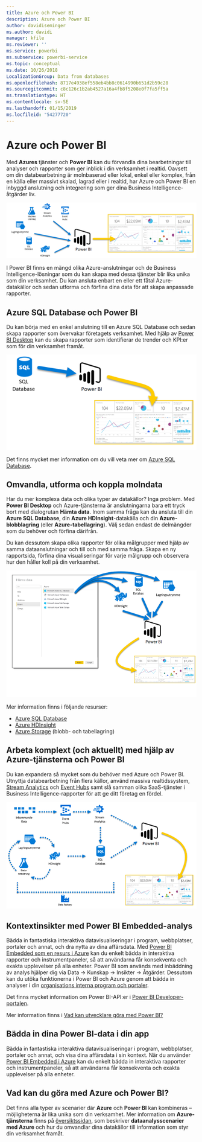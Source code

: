 ```yaml
---
title: Azure och Power BI
description: Azure och Power BI
author: davidiseminger
ms.author: davidi
manager: kfile
ms.reviewer: ''
ms.service: powerbi
ms.subservice: powerbi-service
ms.topic: conceptual
ms.date: 10/26/2018
LocalizationGroup: Data from databases
ms.openlocfilehash: 8717e4938ef558eb4bb8c0614990b651d2b59c28
ms.sourcegitcommit: c8c126c1b2ab4527a16a4fb8f5208e0f7fa5ff5a
ms.translationtype: HT
ms.contentlocale: sv-SE
ms.lasthandoff: 01/15/2019
ms.locfileid: "54277720"
---
```

# <a name="azure-and-power-bi"></a>Azure och Power BI

Med **Azures** tjänster och **Power BI** kan du förvandla dina bearbetningar till analyser och rapporter som ger inblick i din verksamhet i realtid. Oavsett om din databearbetning är molnbaserad eller lokal, enkel eller komplex, från en källa eller massivt skalad, lagrad eller i realtid, har Azure och Power BI en inbyggd anslutning och integrering som ger dina Business Intelligence-åtgärder liv.

![Azure](media/service-azure-and-power-bi/azure_1.png)

I Power BI finns en mängd olika Azure-anslutningar och de Business Intelligence-lösningar som du kan skapa med dessa tjänster blir lika unika som din verksamhet. Du kan ansluta enbart en eller ett fåtal Azure-datakällor och sedan utforma och förfina dina data för att skapa anpassade rapporter.

## <a name="azure-sql-database-and-power-bi"></a>Azure SQL Database och Power BI

Du kan börja med en enkel anslutning till en Azure SQL Database och sedan skapa rapporter som övervakar företagets verksamhet. Med hjälp av [Power BI Desktop](desktop-getting-started.md) kan du skapa rapporter som identifierar de trender och KPI:er som för din verksamhet framåt.

![SQL till PBI](media/service-azure-and-power-bi/azure_2_sqltopbi.png)

Det finns mycket mer information om du vill veta mer om [Azure SQL Database](http://azure.microsoft.com/services/sql-database/).

## <a name="transform-shape-and-merge-your-cloud-data"></a>Omvandla, utforma och koppla molndata

Har du mer komplexa data och olika typer av datakällor? Inga problem. Med **Power BI Desktop** och Azure-tjänsterna är anslutningarna bara ett tryck bort med dialogrutan **Hämta data**. Inom samma fråga kan du ansluta till din **Azure SQL Database**, din **Azure HDInsight**-datakälla och din **Azure-blobblagring** (eller **Azure-tabellagring**). Välj sedan endast de delmängder som du behöver och förfina därifrån.

Du kan dessutom skapa olika rapporter för olika målgrupper med hjälp av samma dataanslutningar och till och med samma fråga. Skapa en ny rapportsida, förfina dina visualiseringar för varje målgrupp och observera hur den håller koll på din verksamhet.

![Flera till PBI](media/service-azure-and-power-bi/azure_3_multipletopbi.png)

Mer information finns i följande resurser:

* [Azure SQL Database](http://azure.microsoft.com/services/sql-database/)
* [Azure HDInsight](http://azure.microsoft.com/services/hdinsight/)
* [Azure Storage](http://azure.microsoft.com/services/storage/) (blobb- och tabellagring)

## <a name="get-complex-and-ahead-using-azure-services-and-power-bi"></a>Arbeta komplext (och aktuellt) med hjälp av Azure-tjänsterna och Power BI

Du kan expandera så mycket som du behöver med Azure och Power BI. Utnyttja databearbetning från flera källor, använd massiva realtidssystem, [Stream Analytics](http://azure.microsoft.com/services/stream-analytics/) och [Event Hubs](http://azure.microsoft.com/services/event-hubs/) samt slå samman olika SaaS-tjänster i Business Intelligence-rapporter för att ge ditt företag en fördel.

![Azure Complex](media/service-azure-and-power-bi/azure_4_complex.png)

## <a name="context-insights-with-power-bi-embedded-analytics"></a>Kontextinsikter med Power BI Embedded-analys

Bädda in fantastiska interaktiva datavisualiseringar i program, webbplatser, portaler och annat, och dra nytta av dina affärsdata. Med [Power BI Embedded som en resurs i Azure](https://azure.microsoft.com/services/power-bi-embedded/) kan du enkelt bädda in interaktiva rapporter och instrumentpaneler, så att användarna får konsekventa och exakta upplevelser på alla enheter.  Power BI som används med inbäddning av analys hjälper dig via Data -> Kunskap -> Insikter -> Åtgärder.  Dessutom kan du utöka funktionerna i Power BI och Azure genom att bädda in analyser i din [organisations interna program och portaler](https://powerbi.microsoft.com/en-us/developers/embedded-analytics/organization/).

Det finns mycket information om Power BI-API:er i [Power BI Developer-portalen](http://dev.powerbi.com).

Mer information finns i [Vad kan utvecklare göra med Power BI?](developer/what-can-you-do.md)

## <a name="embed-your-power-bi-data-within-your-app"></a>Bädda in dina Power BI-data i din app

Bädda in fantastiska interaktiva datavisualiseringar i program, webbplatser, portaler och annat, och visa dina affärsdata i sin kontext. När du använder [Power BI Embedded i Azure](https://azure.microsoft.com/services/power-bi-embedded/) kan du enkelt bädda in interaktiva rapporter och instrumentpaneler, så att användarna får konsekventa och exakta upplevelser på alla enheter.

## <a name="what-could-you-do-with-azure-and-power-bi"></a>Vad kan du göra med Azure och Power BI?

Det finns alla typer av scenarier där **Azure** och **Power BI** kan kombineras – möjligheterna är lika unika som din verksamhet. Mer information om **Azure-tjänsterna** finns på [översiktssidan](https://docs.microsoft.com/azure/machine-learning/team-data-science-process/plan-your-environment), som beskriver **dataanalysscenarier med Azure** och hur du omvandlar dina datakällor till information som styr din verksamhet framåt.